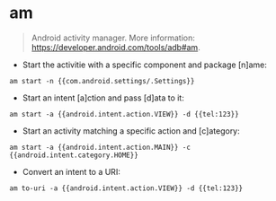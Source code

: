 # am

> Android activity manager.
> More information: <https://developer.android.com/tools/adb#am>.

- Start the activitie with a specific component and package [n]ame:

`am start -n {{com.android.settings/.Settings}}`

- Start an intent [a]ction and pass [d]ata to it:

`am start -a {{android.intent.action.VIEW}} -d {{tel:123}}`

- Start an activity matching a specific action and [c]ategory:

`am start -a {{android.intent.action.MAIN}} -c {{android.intent.category.HOME}}`

- Convert an intent to a URI:

`am to-uri -a {{android.intent.action.VIEW}} -d {{tel:123}}`
